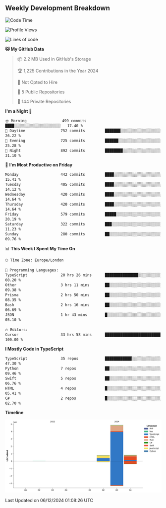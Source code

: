 


## Weekly Development Breakdown
<!--START_SECTION:waka-->
![Code Time](http://img.shields.io/badge/Code%20Time-1%2C602%20hrs%203%20mins-blue)

![Profile Views](http://img.shields.io/badge/Profile%20Views-0-blue)

![Lines of code](https://img.shields.io/badge/From%20Hello%20World%20I%27ve%20Written-6.5%20million%20lines%20of%20code-blue)

**🐱 My GitHub Data** 

> 📦 2.2 MB Used in GitHub's Storage 
 > 
> 🏆 1,225 Contributions in the Year 2024
 > 
> 🚫 Not Opted to Hire
 > 
> 📜 5 Public Repositories 
 > 
> 🔑 144 Private Repositories 
 > 
**I'm a Night 🦉** 

```text
🌞 Morning                499 commits         ████░░░░░░░░░░░░░░░░░░░░░   17.40 % 
🌆 Daytime                752 commits         ███████░░░░░░░░░░░░░░░░░░   26.22 % 
🌃 Evening                725 commits         ██████░░░░░░░░░░░░░░░░░░░   25.28 % 
🌙 Night                  892 commits         ████████░░░░░░░░░░░░░░░░░   31.10 % 
```
📅 **I'm Most Productive on Friday** 

```text
Monday                   442 commits         ████░░░░░░░░░░░░░░░░░░░░░   15.41 % 
Tuesday                  405 commits         ████░░░░░░░░░░░░░░░░░░░░░   14.12 % 
Wednesday                420 commits         ████░░░░░░░░░░░░░░░░░░░░░   14.64 % 
Thursday                 420 commits         ████░░░░░░░░░░░░░░░░░░░░░   14.64 % 
Friday                   579 commits         █████░░░░░░░░░░░░░░░░░░░░   20.19 % 
Saturday                 322 commits         ███░░░░░░░░░░░░░░░░░░░░░░   11.23 % 
Sunday                   280 commits         ██░░░░░░░░░░░░░░░░░░░░░░░   09.76 % 
```


📊 **This Week I Spent My Time On** 

```text
🕑︎ Time Zone: Europe/London

💬 Programming Languages: 
TypeScript               20 hrs 26 mins      ███████████████░░░░░░░░░░   60.20 % 
Other                    3 hrs 11 mins       ██░░░░░░░░░░░░░░░░░░░░░░░   09.38 % 
Prisma                   2 hrs 50 mins       ██░░░░░░░░░░░░░░░░░░░░░░░   08.35 % 
Bash                     2 hrs 16 mins       ██░░░░░░░░░░░░░░░░░░░░░░░   06.69 % 
JSON                     1 hr 43 mins        █░░░░░░░░░░░░░░░░░░░░░░░░   05.10 % 

🔥 Editors: 
Cursor                   33 hrs 58 mins      █████████████████████████   100.00 % 
```

**I Mostly Code in TypeScript** 

```text
TypeScript               35 repos            ████████████░░░░░░░░░░░░░   47.30 % 
Python                   7 repos             ██░░░░░░░░░░░░░░░░░░░░░░░   09.46 % 
Swift                    5 repos             ██░░░░░░░░░░░░░░░░░░░░░░░   06.76 % 
HTML                     4 repos             █░░░░░░░░░░░░░░░░░░░░░░░░   05.41 % 
C#                       2 repos             █░░░░░░░░░░░░░░░░░░░░░░░░   02.70 % 
```



**Timeline**

![Lines of Code chart](https://raw.githubusercontent.com/mars-arch/mars-arch/main/assets/bar_graph.png)


 Last Updated on 06/12/2024 01:08:26 UTC
<!--END_SECTION:waka-->

